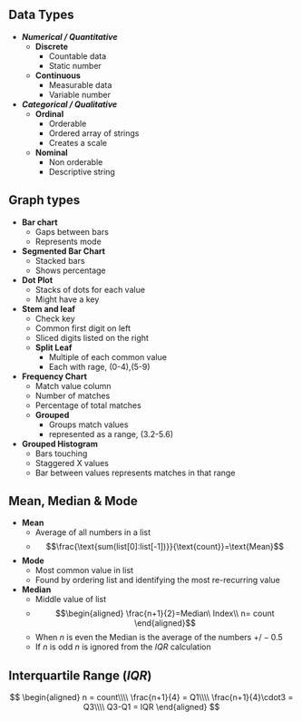 ## Data Types
- ***Numerical / Quantitative***
	- **Discrete**
		- Countable data
		- Static number
	- **Continuous**
		- Measurable data
		- Variable number
- ***Categorical / Qualitative***
	- **Ordinal**
		- Orderable
		- Ordered array of strings
		- Creates a scale
	- **Nominal**
		- Non orderable
		- Descriptive string
## Graph types
- **Bar chart**
	- Gaps between bars
	- Represents mode
- **Segmented Bar Chart**
	- Stacked bars
	- Shows percentage
- **Dot Plot**
	- Stacks of dots for each value
	- Might have a key
- **Stem and leaf**
	- Check key
	- Common first digit on left
	- Sliced digits listed on the right
	- **Split Leaf**
		- Multiple of each common value
		- Each with rage, (0-4),(5-9)
- **Frequency Chart**
	- Match value column
	- Number of matches
	- Percentage of total matches
	- **Grouped**
		- Groups match values
		- represented as a range, (3.2-5.6)
- **Grouped Histogram**
	- Bars touching
	- Staggered X values
	- Bar between values represents matches in that range
## Mean, Median & Mode
- **Mean**
	- Average of all numbers in a list 
	- $$\frac{\text{sum(list[0]:list[-1])}}{\text{count}}=\text{Mean}$$
- **Mode**
	- Most common value in list
	- Found by ordering list and identifying the most re-recurring value
- **Median**
	- Middle value of list
	- $$\begin{aligned}
\frac{n+1}{2}=Median\ Index\\
n= count
\end{aligned}$$
	- When $n$ is even the Median is the average of the numbers $+/-0.5$
	- If $n$ is odd $n$ is ignored from the $IQR$ calculation
## Interquartile Range ($IQR$)
$$
\begin{aligned}
n = count\\\\
\frac{n+1}{4} = Q1\\\\
\frac{n+1}{4}\cdot3 = Q3\\\\
Q3-Q1 = IQR
\end{aligned}
$$

